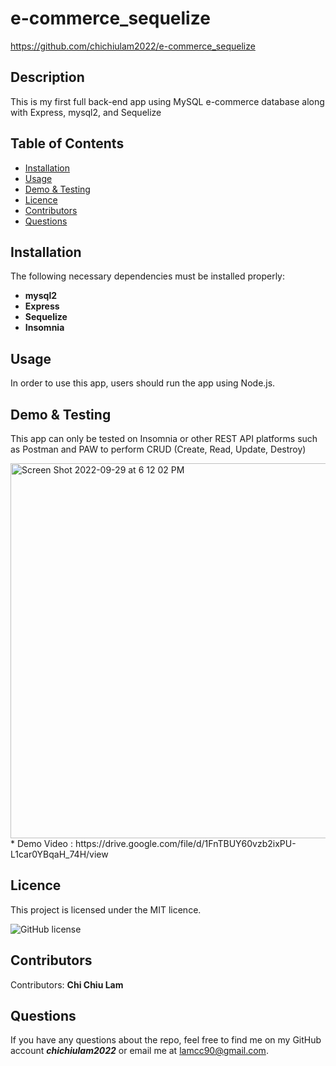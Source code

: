 # e-commerce_sequelize

https://github.com/chichiulam2022/e-commerce_sequelize

## Description
This is my first full back-end app using MySQL e-commerce database along with Express, mysql2, and Sequelize

## Table of Contents 
* [Installation](#installation)
* [Usage](#usage)
* [Demo & Testing](#demo&testing)
* [Licence](#licence)
* [Contributors](#contributors)
* [Questions](#questions)

## Installation
The following necessary dependencies must be installed properly: 
* <b>mysql2</b>
* <b>Express</b>
* <b>Sequelize</b>
* <b>Insomnia</b>

## Usage
In order to use this app, users should run the app using Node.js.

## Demo & Testing
This app can only be tested on Insomnia or other REST API platforms such as Postman and PAW to perform CRUD (Create, Read, Update, Destroy)

<img width="600" alt="Screen Shot 2022-09-29 at 6 12 02 PM" src="https://user-images.githubusercontent.com/108379616/193151520-49eb22c5-93f3-4feb-8311-0a78f17fda14.png">
* Demo Video : https://drive.google.com/file/d/1FnTBUY60vzb2ixPU-L1car0YBqaH_74H/view

## Licence
This project is licensed under the MIT licence. 

![GitHub license](https://img.shields.io/badge/license-MIT-blueviolet.svg)

## Contributors
​Contributors: <b>Chi Chiu Lam</b>

## Questions
If you have any questions about the repo, feel free to find me on my GitHub account <b><i>chichiulam2022</b></i> or email me at lamcc90@gmail.com.
